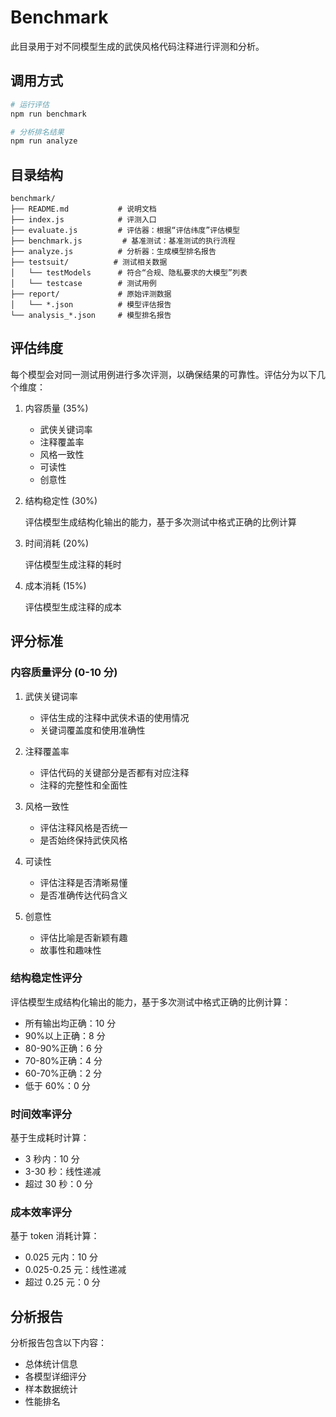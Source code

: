 # Benchmark

此目录用于对不同模型生成的武侠风格代码注释进行评测和分析。

## 调用方式

```bash
# 运行评估
npm run benchmark

# 分析排名结果
npm run analyze
```

## 目录结构

```
benchmark/
├── README.md           # 说明文档
├── index.js            # 评测入口
├── evaluate.js         # 评估器：根据“评估纬度”评估模型
├── benchmark.js         # 基准测试：基准测试的执行流程
├── analyze.js          # 分析器：生成模型排名报告
├── testsuit/          # 测试相关数据
│   └── testModels      # 符合“合规、隐私要求的大模型”列表
│   └── testcase        # 测试用例
├── report/             # 原始评测数据
│   └── *.json          # 模型评估报告
└── analysis_*.json     # 模型排名报告
```

## 评估纬度

每个模型会对同一测试用例进行多次评测，以确保结果的可靠性。评估分为以下几个维度：

1. 内容质量 (35%)

   - 武侠关键词率
   - 注释覆盖率
   - 风格一致性
   - 可读性
   - 创意性

2. 结构稳定性 (30%)

   评估模型生成结构化输出的能力，基于多次测试中格式正确的比例计算

3. 时间消耗 (20%)

   评估模型生成注释的耗时

4. 成本消耗 (15%)

   评估模型生成注释的成本

## 评分标准

### 内容质量评分 (0-10 分)

1. 武侠关键词率

   - 评估生成的注释中武侠术语的使用情况
   - 关键词覆盖度和使用准确性

2. 注释覆盖率

   - 评估代码的关键部分是否都有对应注释
   - 注释的完整性和全面性

3. 风格一致性

   - 评估注释风格是否统一
   - 是否始终保持武侠风格

4. 可读性

   - 评估注释是否清晰易懂
   - 是否准确传达代码含义

5. 创意性
   - 评估比喻是否新颖有趣
   - 故事性和趣味性

### 结构稳定性评分

评估模型生成结构化输出的能力，基于多次测试中格式正确的比例计算：

- 所有输出均正确：10 分
- 90%以上正确：8 分
- 80-90%正确：6 分
- 70-80%正确：4 分
- 60-70%正确：2 分
- 低于 60%：0 分

### 时间效率评分

基于生成耗时计算：

- 3 秒内：10 分
- 3-30 秒：线性递减
- 超过 30 秒：0 分

### 成本效率评分

基于 token 消耗计算：

- 0.025 元内：10 分
- 0.025-0.25 元：线性递减
- 超过 0.25 元：0 分

## 分析报告

分析报告包含以下内容：

- 总体统计信息
- 各模型详细评分
- 样本数据统计
- 性能排名
